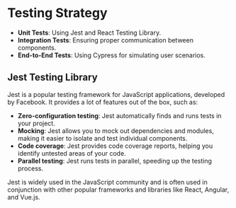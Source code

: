 # Testing Strategy

- **Unit Tests**: Using Jest and React Testing Library.
- **Integration Tests**: Ensuring proper communication between components.
- **End-to-End Tests**: Using Cypress for simulating user scenarios.

## Jest Testing Library

Jest is a popular testing framework for JavaScript applications, developed by Facebook.
It provides a lot of features out of the box, such as:

- **Zero-configuration testing**: Jest automatically finds and runs tests in your project.
- **Mocking**: Jest allows you to mock out dependencies and modules, making it easier to isolate and test individual components.
- **Code coverage**: Jest provides code coverage reports, helping you identify untested areas of your code.
- **Parallel testing**: Jest runs tests in parallel, speeding up the testing process.

Jest is widely used in the JavaScript community and is often used in conjunction with other popular frameworks and libraries like React, Angular, and Vue.js.
